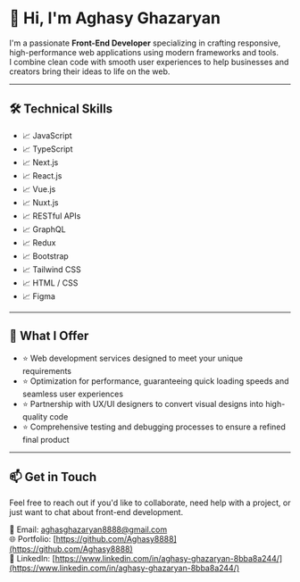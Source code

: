 # 👋 Hi, I'm Aghasy Ghazaryan

I'm a passionate **Front-End Developer** specializing in crafting responsive, high-performance web applications using modern frameworks and tools.  
I combine clean code with smooth user experiences to help businesses and creators bring their ideas to life on the web.

---

## 🛠 Technical Skills

- 📈 JavaScript  
- 📈 TypeScript  
- 📈 Next.js  
- 📈 React.js  
- 📈 Vue.js  
- 📈 Nuxt.js  
- 📈 RESTful APIs  
- 📈 GraphQL  
- 📈 Redux  
- 📈 Bootstrap  
- 📈 Tailwind CSS  
- 📈 HTML / CSS  
- 📈 Figma  

---

## 💼 What I Offer

- ⭐️ Web development services designed to meet your unique requirements  
- ⭐️ Optimization for performance, guaranteeing quick loading speeds and seamless user experiences  
- ⭐️ Partnership with UX/UI designers to convert visual designs into high-quality code  
- ⭐️ Comprehensive testing and debugging processes to ensure a refined final product  

---

## 📫 Get in Touch

Feel free to reach out if you'd like to collaborate, need help with a project, or just want to chat about front-end development.

📧 Email: [aghasghazaryan8888@gmail.com](mailto:aghasghazaryan8888@gmail.com)  
🌐 Portfolio: [https://github.com/Aghasy8888](https://github.com/Aghasy8888)  
💼 LinkedIn: [https://www.linkedin.com/in/aghasy-ghazaryan-8bba8a244/](https://www.linkedin.com/in/aghasy-ghazaryan-8bba8a244/)
